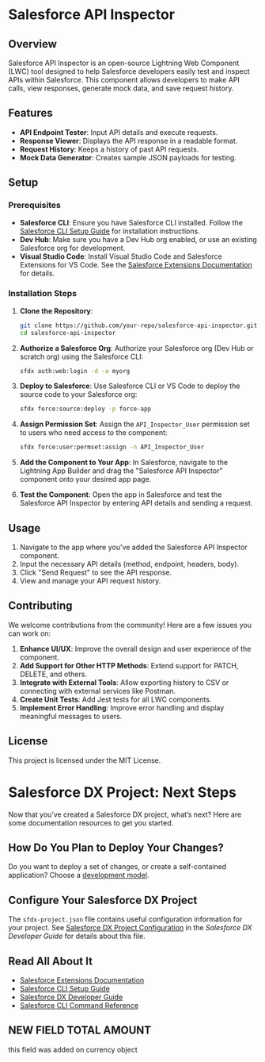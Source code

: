 # Salesforce API Inspector

## Overview

Salesforce API Inspector is an open-source Lightning Web Component (LWC) tool designed to help Salesforce developers easily test and inspect APIs within Salesforce. This component allows developers to make API calls, view responses, generate mock data, and save request history.

## Features

- **API Endpoint Tester**: Input API details and execute requests.
- **Response Viewer**: Displays the API response in a readable format.
- **Request History**: Keeps a history of past API requests.
- **Mock Data Generator**: Creates sample JSON payloads for testing.

## Setup

### Prerequisites

- **Salesforce CLI**: Ensure you have Salesforce CLI installed. Follow the [Salesforce CLI Setup Guide](https://developer.salesforce.com/docs/atlas.en-us.sfdx_setup.meta/sfdx_setup/sfdx_setup_intro.htm) for installation instructions.
- **Dev Hub**: Make sure you have a Dev Hub org enabled, or use an existing Salesforce org for development.
- **Visual Studio Code**: Install Visual Studio Code and Salesforce Extensions for VS Code. See the [Salesforce Extensions Documentation](https://developer.salesforce.com/tools/vscode/) for details.

### Installation Steps

1. **Clone the Repository**:
    ```bash
    git clone https://github.com/your-repo/salesforce-api-inspector.git
    cd salesforce-api-inspector
    ```

2. **Authorize a Salesforce Org**:
    Authorize your Salesforce org (Dev Hub or scratch org) using the Salesforce CLI:
    ```bash
    sfdx auth:web:login -d -a myorg
    ```

3. **Deploy to Salesforce**:
    Use Salesforce CLI or VS Code to deploy the source code to your Salesforce org:
    ```bash
    sfdx force:source:deploy -p force-app
    ```

4. **Assign Permission Set**:
    Assign the `API_Inspector_User` permission set to users who need access to the component:
    ```bash
    sfdx force:user:permset:assign -n API_Inspector_User
    ```

5. **Add the Component to Your App**:
    In Salesforce, navigate to the Lightning App Builder and drag the "Salesforce API Inspector" component onto your desired app page.

6. **Test the Component**:
    Open the app in Salesforce and test the Salesforce API Inspector by entering API details and sending a request.

## Usage

1. Navigate to the app where you've added the Salesforce API Inspector component.
2. Input the necessary API details (method, endpoint, headers, body).
3. Click "Send Request" to see the API response.
4. View and manage your API request history.

## Contributing

We welcome contributions from the community! Here are a few issues you can work on:

1. **Enhance UI/UX**: Improve the overall design and user experience of the component.
2. **Add Support for Other HTTP Methods**: Extend support for PATCH, DELETE, and others.
3. **Integrate with External Tools**: Allow exporting history to CSV or connecting with external services like Postman.
4. **Create Unit Tests**: Add Jest tests for all LWC components.
5. **Implement Error Handling**: Improve error handling and display meaningful messages to users.

## License

This project is licensed under the MIT License.

# Salesforce DX Project: Next Steps

Now that you’ve created a Salesforce DX project, what’s next? Here are some documentation resources to get you started.

## How Do You Plan to Deploy Your Changes?

Do you want to deploy a set of changes, or create a self-contained application? Choose a [development model](https://developer.salesforce.com/tools/vscode/en/user-guide/development-models).

## Configure Your Salesforce DX Project

The `sfdx-project.json` file contains useful configuration information for your project. See [Salesforce DX Project Configuration](https://developer.salesforce.com/docs/atlas.en-us.sfdx_dev.meta/sfdx_dev/sfdx_dev_ws_config.htm) in the _Salesforce DX Developer Guide_ for details about this file.

## Read All About It

- [Salesforce Extensions Documentation](https://developer.salesforce.com/tools/vscode/)
- [Salesforce CLI Setup Guide](https://developer.salesforce.com/docs/atlas.en-us.sfdx_setup.meta/sfdx_setup/sfdx_setup_intro.htm)
- [Salesforce DX Developer Guide](https://developer.salesforce.com/docs/atlas.en-us.sfdx_dev.meta/sfdx_dev/sfdx_dev_intro.htm)
- [Salesforce CLI Command Reference](https://developer.salesforce.com/docs/atlas.en-us.sfdx_cli_reference.meta/sfdx_cli_reference/cli_reference.htm)

## NEW FIELD TOTAL AMOUNT
this field was added on currency object
